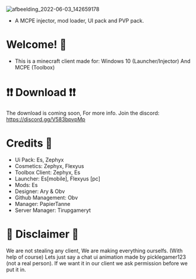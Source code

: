 ![afbeelding_2022-06-03_142659178](https://user-images.githubusercontent.com/104650421/171853423-f467054e-e23c-43db-86c2-5a64f8c8e730.png)



- A MCPE injector, mod loader, UI pack and PVP pack.


# Welcome! 👋

- This is a minecraft client made for: Windows 10 (Launcher/Injector) And MCPE (Toolbox) 

# ❗❗ Download ❗❗

The download is coming soon, For more info. Join the discord:
https://discord.gg/V583bpvpMp


# Credits 📔

- Ui Pack: Es, Zephyx
- Cosmetics: Zephyx, Flexyus
- Toolbox Client: Zephyx, Es
- Launcher: Es[mobile], Flexyus [pc]
- Mods: Es
- Designer: Ary & Obv
- Github Management: Obv
- Manager: PapierTanne
- Server Manager: Tirupgameryt


# 📝 Disclaimer 📝

We are not stealing any client, We are making everything ourselfs. (With help of course)
Lets just say a chat ui animation made by picklegamer123 (not a real person). If we want it in our client we ask permission before we put it in.

                                   
